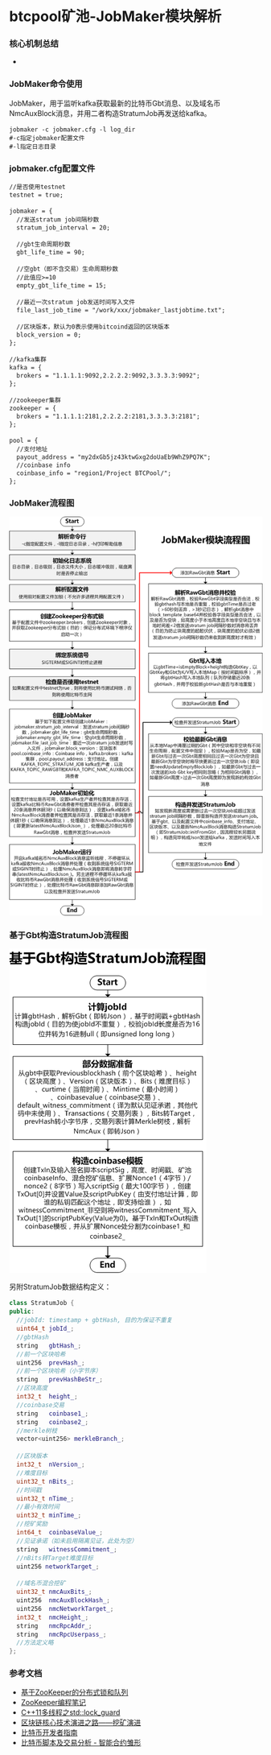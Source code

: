 # btcpool矿池-JobMaker模块解析

### 核心机制总结

* 

### JobMaker命令使用

JobMaker，用于监听kafka获取最新的比特币Gbt消息、以及域名币NmcAuxBlock消息，并用二者构造StratumJob再发送给kafka。

```shell
jobmaker -c jobmaker.cfg -l log_dir
#-c指定jobmaker配置文件
#-l指定日志目录
```

### jobmaker.cfg配置文件

```shell
//是否使用testnet
testnet = true;

jobmaker = {
  //发送stratum job间隔秒数
  stratum_job_interval = 20;

  //gbt生命周期秒数
  gbt_life_time = 90;

  //空gbt（即不含交易）生命周期秒数
  //此值应>=10
  empty_gbt_life_time = 15;

  //最近一次stratum job发送时间写入文件
  file_last_job_time = "/work/xxx/jobmaker_lastjobtime.txt";

  //区块版本，默认为0表示使用bitcoind返回的区块版本
  block_version = 0;
};

//kafka集群
kafka = {
  brokers = "1.1.1.1:9092,2.2.2.2:9092,3.3.3.3:9092";
};

//zookeeper集群
zookeeper = {
  brokers = "1.1.1.1:2181,2.2.2.2:2181,3.3.3.3:2181";
};

pool = {
  //支付地址
  payout_address = "my2dxGb5jz43ktwGxg2doUaEb9WhZ9PQ7K";
  //coinbase info
  coinbase_info = "region1/Project BTCPool/";
};
```

### JobMaker流程图

![](JobMaker.png)

### 基于Gbt构造StratumJob流程图

![](initFromGbt.png)

另附StratumJob数据结构定义：

```c++
class StratumJob {
public:
  //jobId: timestamp + gbtHash, 目的为保证不重复
  uint64_t jobId_;
  //gbtHash
  string   gbtHash_;
  //前一个区块哈希
  uint256  prevHash_;
  //前一个区块哈希（小字节序）
  string   prevHashBeStr_;
  //区块高度
  int32_t  height_;
  //coinbase交易
  string   coinbase1_;
  string   coinbase2_;
  //merkle树枝
  vector<uint256> merkleBranch_;

  //区块版本
  int32_t  nVersion_;
  //难度目标
  uint32_t nBits_;
  //时间戳
  uint32_t nTime_;
  //最小有效时间
  uint32_t minTime_;
  //挖矿奖励
  int64_t  coinbaseValue_;
  //见证承诺（如未启用隔离见证，此处为空）
  string   witnessCommitment_;
  //nBits转Target难度目标
  uint256 networkTarget_;

  //域名币混合挖矿
  uint32_t nmcAuxBits_;
  uint256  nmcAuxBlockHash_;
  uint256  nmcNetworkTarget_;
  int32_t  nmcHeight_;
  string   nmcRpcAddr_;
  string   nmcRpcUserpass_;
  //方法定义略
};
```

### 参考文档

* [基于ZooKeeper的分布式锁和队列](https://www.cnblogs.com/luxiaoxun/p/4889764.html)
* [ZooKeeper编程笔记](https://www.cnblogs.com/caosiyang/archive/2012/11/09/2763190.html)
* [ C++11多线程之std::lock_guard](http://blog.csdn.net/nirendao/article/details/50890486)
* [区块链核心技术演进之路——挖矿演进](https://zhuanlan.zhihu.com/p/23558268)
* [比特币开发者指南](http://usyiyi.cn/translate/bitcoin/developer-guide.html)
* [比特币脚本及交易分析 - 智能合约雏形](https://xiaozhuanlan.com/topic/3207619845)